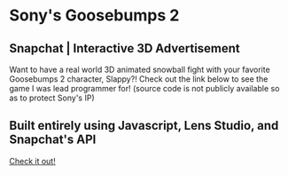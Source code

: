 # Sony's Goosebumps 2 

## Snapchat | Interactive 3D Advertisement

Want to have a real world 3D animated snowball fight with your favorite Goosebumps 2 character, Slappy?! Check out the link below to see the game I was lead programmer for! (source code is not publicly available so as to protect Sony's IP)

## Built entirely using Javascript, Lens Studio, and Snapchat's API

[Check it out!](https://www.snapchat.com/unlock/?type=SNAPCODE&uuid=975173dcd0ba40f39d978c9e55ff73b3&metadata=01)
